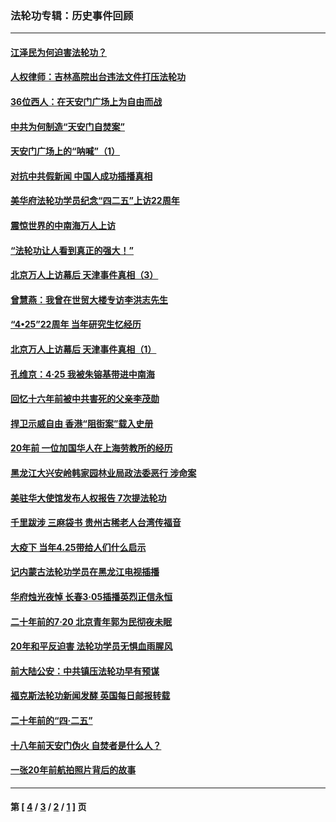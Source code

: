 ### 法轮功专辑：历史事件回顾
---
#### [江泽民为何迫害法轮功？](../../pages/nf5793/n13876324.md?12070430) 
#### [人权律师：吉林高院出台违法文件打压法轮功](../../pages/nf5793/n13825665.md?12070430) 
#### [36位西人：在天安门广场上为自由而战](../../pages/nf5793/n13390029.md?12070430) 
#### [中共为何制造“天安门自焚案”](../../pages/nf5793/n13183270.md?12070430) 
#### [天安门广场上的“呐喊”（1）](../../pages/nf5793/n13105277.md?12070430) 
#### [对抗中共假新闻 中国人成功插播真相](../../pages/nf5793/n12910618.md?12070430) 
#### [美华府法轮功学员纪念“四二五”上访22周年](../../pages/nf5793/n12904445.md?12070430) 
#### [震惊世界的中南海万人上访](../../pages/nf5793/n12903976.md?12070430) 
#### [“法轮功让人看到真正的强大！”](../../pages/nf5793/n12903195.md?12070430) 
#### [北京万人上访幕后 天津事件真相（3）](../../pages/nf5793/n12902807.md?12070430) 
#### [曾慧燕：我曾在世贸大楼专访李洪志先生](../../pages/nf5793/n12898729.md?12070430) 
#### [“4•25”22周年 当年研究生忆经历](../../pages/nf5793/n12894152.md?12070430) 
#### [北京万人上访幕后 天津事件真相（1）](../../pages/nf5793/n12885174.md?12070430) 
#### [孔维京：4·25 我被朱镕基带进中南海](../../pages/nf5793/n12864987.md?12070430) 
#### [回忆十六年前被中共害死的父亲李茂勋](../../pages/nf5793/n12880270.md?12070430) 
#### [捍卫示威自由 香港“阻街案”载入史册](../../pages/nf5793/n12811245.md?12070430) 
#### [20年前 一位加国华人在上海劳教所的经历](../../pages/nf5793/n12707932.md?12070430) 
#### [黑龙江大兴安岭韩家园林业局政法委恶行 涉命案](../../pages/nf5793/n12622815.md?12070430) 
#### [美驻华大使馆发布人权报告 7次提法轮功](../../pages/nf5793/n12520541.md?12070430) 
#### [千里跋涉 三麻袋书 贵州古稀老人台湾传福音](../../pages/nf5793/n12198750.md?12070430) 
#### [大疫下 当年4.25带给人们什么启示](../../pages/nf5793/n12058565.md?12070430) 
#### [记内蒙古法轮功学员在黑龙江电视插播](../../pages/nf5793/n11699194.md?12070430) 
#### [华府烛光夜悼 长春3·05插播英烈正信永恒](../../pages/nf5793/n11397432.md?12070430) 
#### [二十年前的7·20 北京青年郭为民彻夜未眠](../../pages/nf5793/n11354195.md?12070430) 
#### [20年和平反迫害 法轮功学员无惧血雨腥风](../../pages/nf5793/n11348279.md?12070430) 
#### [前大陆公安：中共镇压法轮功早有预谋](../../pages/nf5793/n11352168.md?12070430) 
#### [福克斯法轮功新闻发酵  英国每日邮报转载](../../pages/nf5793/n11285952.md?12070430) 
#### [二十年前的“四·二五”](../../pages/nf5793/n11207639.md?12070430) 
#### [十八年前天安门伪火 自焚者是什么人？](../../pages/nf5793/n10996556.md?12070430) 
#### [一张20年前航拍照片背后的故事](../../pages/nf5793/n10693797.md?12070430) 

---
#### 第 [ [4](./4.md?12070430) / [3](./3.md?12070430) / [2](./2.md?12070430) / [1](./1.md?12070430) ] 页
